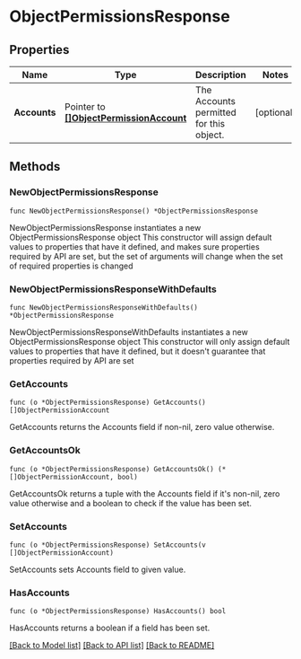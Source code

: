 # ObjectPermissionsResponse

## Properties

Name | Type | Description | Notes
------------ | ------------- | ------------- | -------------
**Accounts** | Pointer to [**[]ObjectPermissionAccount**](ObjectPermissionAccount.md) | The Accounts permitted for this object. | [optional] 

## Methods

### NewObjectPermissionsResponse

`func NewObjectPermissionsResponse() *ObjectPermissionsResponse`

NewObjectPermissionsResponse instantiates a new ObjectPermissionsResponse object
This constructor will assign default values to properties that have it defined,
and makes sure properties required by API are set, but the set of arguments
will change when the set of required properties is changed

### NewObjectPermissionsResponseWithDefaults

`func NewObjectPermissionsResponseWithDefaults() *ObjectPermissionsResponse`

NewObjectPermissionsResponseWithDefaults instantiates a new ObjectPermissionsResponse object
This constructor will only assign default values to properties that have it defined,
but it doesn't guarantee that properties required by API are set

### GetAccounts

`func (o *ObjectPermissionsResponse) GetAccounts() []ObjectPermissionAccount`

GetAccounts returns the Accounts field if non-nil, zero value otherwise.

### GetAccountsOk

`func (o *ObjectPermissionsResponse) GetAccountsOk() (*[]ObjectPermissionAccount, bool)`

GetAccountsOk returns a tuple with the Accounts field if it's non-nil, zero value otherwise
and a boolean to check if the value has been set.

### SetAccounts

`func (o *ObjectPermissionsResponse) SetAccounts(v []ObjectPermissionAccount)`

SetAccounts sets Accounts field to given value.

### HasAccounts

`func (o *ObjectPermissionsResponse) HasAccounts() bool`

HasAccounts returns a boolean if a field has been set.


[[Back to Model list]](../README.md#documentation-for-models) [[Back to API list]](../README.md#documentation-for-api-endpoints) [[Back to README]](../README.md)


